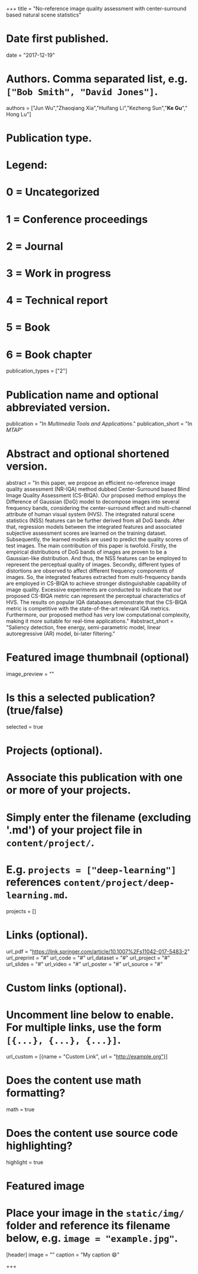 +++
title = "No-reference image quality assessment with center-surround based natural scene statistics"

# Date first published.
date = "2017-12-19"

# Authors. Comma separated list, e.g. `["Bob Smith", "David Jones"]`.
authors = ["Jun Wu","Zhaoqiang Xia","Huifang Li","Kezheng Sun","**Ke Gu**"," Hong Lu"]
# Publication type.
# Legend:
# 0 = Uncategorized
# 1 = Conference proceedings
# 2 = Journal
# 3 = Work in progress
# 4 = Technical report
# 5 = Book
# 6 = Book chapter
publication_types = ["2"]

# Publication name and optional abbreviated version.
publication = "In *Multimedia Tools and Applications*."
publication_short = "In *MTAP*"

# Abstract and optional shortened version.
abstract = "In this paper, we propose an efficient no-reference image quality assessment (NR-IQA) method dubbed Center-Surround based Blind Image Quality Assessment (CS-BIQA). Our proposed method employs the Difference of Gaussian (DoG) model to decompose images into several frequency bands, considering the center-surround effect and multi-channel attribute of human visual system (HVS). The integrated natural scene statistics (NSS) features can be further derived from all DoG bands. After that, regression models between the integrated features and associated subjective assessment scores are learned on the training dataset. Subsequently, the learned models are used to predict the quality scores of test images. The main contribution of this paper is twofold. Firstly, the empirical distributions of DoG bands of images are proven to be a Gaussian-like distribution. And thus, the NSS features can be employed to represent the perceptual quality of images. Secondly, different types of distortions are observed to affect different frequency components of images. So, the integrated features extracted from multi-frequency bands are employed in CS-BIQA to achieve stronger distinguishable capability of image quality. Excessive experiments are conducted to indicate that our proposed CS-BIQA metric can represent the perceptual characteristics of HVS. The results on popular IQA databases demonstrate that the CS-BIQA metric is competitive with the state-of-the-art relevant IQA metrics. Furthermore, our proposed method has very low computational complexity, making it more suitable for real-time applications."
#abstract_short = "Saliency detection, free energy, semi-parametric model, linear autoregressive (AR) model, bi-later filtering."

# Featured image thumbnail (optional)
image_preview = ""

# Is this a selected publication? (true/false)
selected = true

# Projects (optional).
#   Associate this publication with one or more of your projects.
#   Simply enter the filename (excluding '.md') of your project file in `content/project/`.
#   E.g. `projects = ["deep-learning"]` references `content/project/deep-learning.md`.
projects = []

# Links (optional).
url_pdf = "https://link.springer.com/article/10.1007%2Fs11042-017-5483-2"
url_preprint = "#"
url_code = "#"
url_dataset = "#"
url_project = "#"
url_slides = "#"
url_video = "#"
url_poster = "#"
url_source = "#"

# Custom links (optional).
#   Uncomment line below to enable. For multiple links, use the form `[{...}, {...}, {...}]`.
 url_custom = [{name = "Custom Link", url = "http://example.org"}]

# Does the content use math formatting?
math = true

# Does the content use source code highlighting?
highlight = true

# Featured image
# Place your image in the `static/img/` folder and reference its filename below, e.g. `image = "example.jpg"`.
[header]
image = ""
caption = "My caption 😄"

+++
